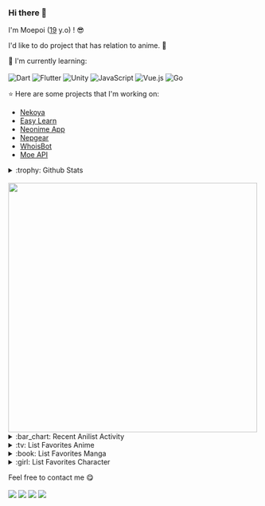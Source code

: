 ### Hi there 👋

I'm Moepoi ([19](https://github.com/moepoi/moepoi/commit/c15e0dc41a58149d47f7813f145259151a2a73c7) y.o) ! :sunglasses:

I'd like to do project that has relation to anime. :ghost:

:page_with_curl: I'm currently learning:
<br><br>
![Dart](https://img.shields.io/badge/dart-%230175C2.svg?style=for-the-badge&logo=dart&logoColor=white)
![Flutter](https://img.shields.io/badge/Flutter-%2302569B.svg?style=for-the-badge&logo=Flutter&logoColor=white)
![Unity](https://img.shields.io/badge/unity-%23000000.svg?style=for-the-badge&logo=unity&logoColor=white)
![JavaScript](https://img.shields.io/badge/javascript-%23323330.svg?style=for-the-badge&logo=javascript&logoColor=%23F7DF1E)
![Vue.js](https://img.shields.io/badge/vuejs-%2335495e.svg?style=for-the-badge&logo=vuedotjs&logoColor=%234FC08D)
![Go](https://img.shields.io/badge/go-%2300ADD8.svg?style=for-the-badge&logo=go&logoColor=white)

:star: Here are some projects that I'm working on:
- [Nekoya](https://github.com/Nekoya-Site)
- [Easy Learn](https://github.com/Easy-Learn/App/releases/tag/v1.0.1)
- [Neonime App](https://install.appcenter.ms/users/moepoi/apps/neonime/distribution_groups/public)
- [Nepgear](https://t.me/NepgearBot)
- [WhoisBot](https://t.me/WhoisBot)
- [Moe API](https://beta.moe.team)

<details>
<summary>:trophy: Github Stats</summary>
<img src="https://bad-apple-github-readme.vercel.app/api?show_bg=1&username=moepoi">
<img src="https://github-profile-trophy.vercel.app/?username=moepoi">
</details>

<br>

<img src="https://img.anili.st/user/161753" width="500">

<details>
<summary>:bar_chart: Recent Anilist Activity</summary>
  
<!-- anilist_activity starts -->
* [watched episode 226](https://anilist.co/activity/468075467) of [Ling Jian Zun 4](https://anilist.co/anime/120272)
* [watched episode 4](https://anilist.co/activity/468020209) of [Wushen Zhuzai: Da Wei Pian](https://anilist.co/anime/155723)
* [watched episode 35](https://anilist.co/activity/467984117) of [Jidao Long Shen](https://anilist.co/anime/149095)
* [watched episode 23](https://anilist.co/activity/467953670) of [Wan Jie Duzun 2](https://anilist.co/anime/153777)
* [watched episode 4](https://anilist.co/activity/467641734) of [SPY×FAMILY Part 2](https://anilist.co/anime/142838)
* [watched episode 254](https://anilist.co/activity/467568555) of [Dubu Xiaoyao](https://anilist.co/anime/119927)
* [watched episode 24](https://anilist.co/activity/467566012) of [Wangu Shenhua](https://anilist.co/anime/153418)
* [watched episode 152](https://anilist.co/activity/467519353) of [Wu Shang Shen Di 2](https://anilist.co/anime/134107)
* [watched episode 139](https://anilist.co/activity/467519311) of [Ni Tian Zhizun](https://anilist.co/anime/136862)
* [watched episode 3](https://anilist.co/activity/467299214) of [Fuufu Ijou, Koibito Miman.](https://anilist.co/anime/141949)
<!-- anilist_activity ends -->

</details>

<details>
<summary>:tv: List Favorites Anime</summary>
  
<!-- favorites_anime starts -->
* [Ze Tian Ji](https://anilist.co/anime/101409)
* [Ze Tian Ji 2](https://anilist.co/anime/102165)
* [Ze Tian Ji 3](https://anilist.co/anime/102166)
* [Ze Tian Ji 4](https://anilist.co/anime/108986)
* [Ze Tian Ji 5](https://anilist.co/anime/115839)
* [Toaru Majutsu no Index](https://anilist.co/anime/4654)
* [Toaru Majutsu no Index II](https://anilist.co/anime/8937)
* [Toaru Majutsu no Index III](https://anilist.co/anime/100185)
* [Toaru Kagaku no Railgun](https://anilist.co/anime/6213)
* [Toaru Kagaku no Railgun S](https://anilist.co/anime/16049)
* [Toaru Kagaku no Railgun T](https://anilist.co/anime/104462)
* [Ling Jian Zun](https://anilist.co/anime/107882)
* [Ling Jian Zun 2](https://anilist.co/anime/116137)
* [Ling Jian Zun 3](https://anilist.co/anime/116138)
* [Ling Jian Zun 4](https://anilist.co/anime/120272)
* [Doupo Cangqiong](https://anilist.co/anime/102464)
* [Doupo Cangqiong 2](https://anilist.co/anime/102463)
* [Doupo Cangqiong 3](https://anilist.co/anime/104922)
* [World Trigger](https://anilist.co/anime/20729)
* [World Trigger 2](https://anilist.co/anime/114087)
* [Mahouka Koukou no Rettousei](https://anilist.co/anime/20458)
* [Mahouka Koukou no Rettousei: Raihousha-hen](https://anilist.co/anime/112300)
* [Tong Ling Fei](https://anilist.co/anime/99935)
* [Shu Ling Ji](https://anilist.co/anime/119945)
* [Quanzhi Fashi](https://anilist.co/anime/99200)
<!-- favorites_anime ends -->

</details>

<details>
<summary>:book: List Favorites Manga</summary>
  
<!-- favorites_manga starts -->
<!-- favorites_manga ends -->

</details>

<details>
<summary>:girl: List Favorites Character</summary>
  
<!-- favorites_characters starts -->
* [Mukuro Hoshimiya](https://anilist.co/character/157109)
* [Akari Watanabe](https://anilist.co/character/191672)
* [Yor Forger](https://anilist.co/character/138102)
* [Misaki Shokuhou](https://anilist.co/character/40136)
* [Chizuru Ichinose](https://anilist.co/character/128106)
* [Celia Claire](https://anilist.co/character/161678)
* [Kyouko Hori](https://anilist.co/character/66171)
* [Nagisa Minase](https://anilist.co/character/162885)
* [Sayu Ogiwara](https://anilist.co/character/127925)
* [Ravel Phenex](https://anilist.co/character/58341)
* [Kuon](https://anilist.co/character/126823)
* [Ruka Sarashina](https://anilist.co/character/147005)
* [Yuuko Yoshida](https://anilist.co/character/141461)
* [Ziyu Zhou](https://anilist.co/character/234726)
* [Angelina Kudou Shields](https://anilist.co/character/128377)
* [Roroa Amidonia](https://anilist.co/character/133342)
* [Ninym Ralei](https://anilist.co/character/206374)
* [Marin Kitagawa](https://anilist.co/character/133676)
* [Amalie](https://anilist.co/character/175297)
* [Jibril](https://anilist.co/character/87887)
* [Holo](https://anilist.co/character/7373)
* [Miyuki Shiba](https://anilist.co/character/55741)
* [Ayako Kuroba](https://anilist.co/character/200612)
* [Nepgear](https://anilist.co/character/49927)
<!-- favorites_characters ends -->

</details>

Feel free to contact me :yum:
<br><br>
[<img src="https://img.shields.io/badge/Telegram-%40moepoi-28a8ea">](https://t.me/moepoi)
[<img src="https://img.shields.io/badge/LinkedIn-moepoi-informational">](https://linkedin.com/in/moepoi)
[<img src="https://img.shields.io/badge/Email-moe%40chocola.dev-orange">](mailto:moe@chocola.dev)
[<img src="https://img.shields.io/badge/Personal%20Site-moepoi.dev-red">](https://moepoi.dev)
